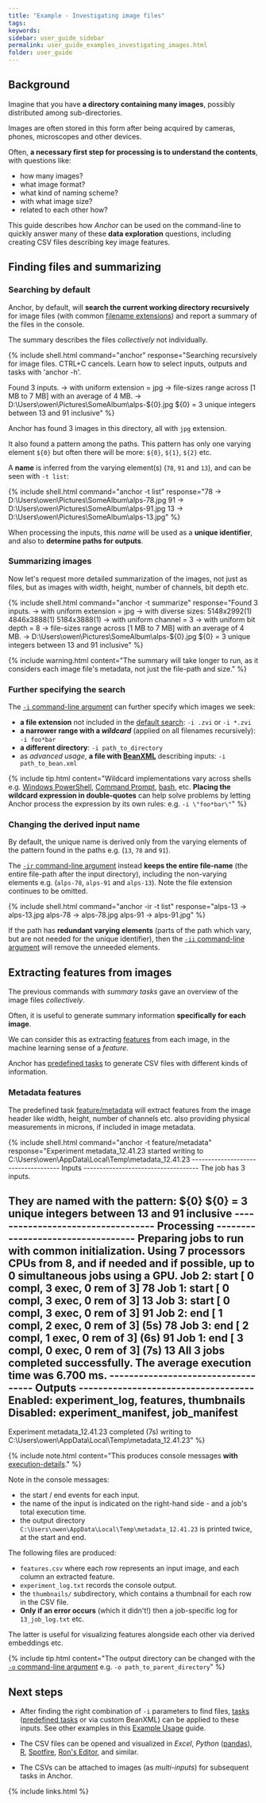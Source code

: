 ```yaml
---
title: "Example - Investigating image files"
tags:
keywords:
sidebar: user_guide_sidebar
permalink: user_guide_examples_investigating_images.html
folder: user_guide
---
```


## Background

Imagine that you have **a directory containing many images**, possibly distributed among sub-directories.

Images are often stored in this form after being acquired by cameras, phones, microscopes and other  devices.

Often, **a necessary first step for processing is to understand the contents**, with questions like:

- how many images?
- what image format?
- what kind of naming scheme?
- with what image size?
- related to each other how?

This guide describes how *Anchor* can be used on the command-line to quickly answer many of these **data exploration** questions, including creating CSV files describing key image features.


## Finding files and summarizing

### Searching by default

Anchor, by default, will **search the current working directory recursively** for image files (with common [filename extensions](https://github.com/anchoranalysis/anchor/blob/master/anchor-core/src/main/java/org/anchoranalysis/core/format/ImageFileFormat.java)) and report a summary of the files in the console.

The summary describes the files <i>collectively</i> not individually.

{% include shell.html
command="anchor"
response="Searching recursively for image files. CTRL+C cancels.
Learn how to select inputs, outputs and tasks with 'anchor -h'.

Found 3 inputs.
-> with uniform extension = jpg
-> file-sizes range across [1 MB to 7 MB] with an average of 4 MB.
-> D:\Users\owen\Pictures\SomeAlbum\alps-${0}.jpg
${0} = 3 unique integers between 13 and 91 inclusive" %}

Anchor has found 3 images in this directory, all with `jpg` extension.

It also found a pattern among the paths. This pattern has only one varying element `${0}` but often there will be more: `${0}`, `${1}`, `${2}` etc.

A **name** is inferred from the varying element(s) (`78`, `91` and `13`), and can be seen with `-t list`:

{% include shell.html
command="anchor -t list"
response="78       -> D:\Users\owen\Pictures\SomeAlbum\alps-78.jpg
91       -> D:\Users\owen\Pictures\SomeAlbum\alps-91.jpg
13       -> D:\Users\owen\Pictures\SomeAlbum\alps-13.jpg" %}

When processing the inputs, this *name* will be used as a **unique identifier**, and also to **determine  paths for outputs**.

### Summarizing images

Now let's request more detailed summarization of the images, not just as files, but as images with width, height, number of channels, bit depth etc.

{% include shell.html
command="anchor -t summarize"
response="Found 3 inputs.
-> with uniform extension = jpg
-> with diverse sizes: 5148x2992(1) 4846x3888(1) 5184x3888(1)
-> with uniform channel = 3
-> with uniform bit depth = 8
-> file-sizes range across [1 MB to 7 MB] with an average of 4 MB.
-> D:\Users\owen\Pictures\SomeAlbum\alps-${0}.jpg
${0} = 3 unique integers between 13 and 91 inclusive" %}

{% include warning.html content="The summary will take longer to run, as it considers each image file's metadata, not just the file-path and size." %}


### Further specifying the search

The [`-i` command-line argument](/user_guide.html#inputs) can further specify which images we seek:

- **a file extension** not included in the [default search](https://github.com/anchoranalysis/anchor/blob/master/anchor-core/src/main/java/org/anchoranalysis/core/format/ImageFileFormat.java): `-i .zvi` or `-i *.zvi`
- **a narrower range with a *wildcard*** (applied on all filenames recursively): `-i foo*bar`
- **a different directory**: `-i path_to_directory`
- as *advanced usage*, **a file with [BeanXML](/user_guide_bean_xml.html)** describing inputs: `-i path_to_bean.xml`

{% include tip.html content="Wildcard implementations vary across shells e.g. [Windows PowerShell](https://docs.microsoft.com/en-us/powershell/module/microsoft.powershell.core/about/about_wildcards?view=powershell-7.1), [Command Prompt](https://docs.microsoft.com/en-us/previous-versions/windows/desktop/indexsrv/ms-dos-and-windows-wildcard-characters), [bash](https://linuxhint.com/bash_globbing_tutorial/), etc. **Placing the wildcard expression in double-quotes** can help solve problems by letting Anchor process the expression by its own rules: e.g. `-i \"foo*bar\"`" %}

### Changing the derived input name

By default, the unique name is derived only from the varying elements of the pattern found in the paths e.g. (`13`, `78` and `91`).

The [`-ir` command-line argument](/user_guide_command_line.html#input-options) instead **keeps the entire file-name** (the entire file-path after the input directory), including the non-varying elements e.g. (`alps-78`, `alps-91` and `alps-13`). Note the file extension continues to be omitted.

{% include shell.html
command="anchor -ir -t list"
response="alps-13  -> alps-13.jpg
alps-78  -> alps-78.jpg
alps-91  -> alps-91.jpg" %}

If the path has **redundant varying elements** (parts of the path which vary, but are not needed for the unique identifier), then the [`-ii` command-line argument](/user_guide_command_line.html#input-options) will remove the unneeded elements.

## Extracting features from images

The previous commands with *summary tasks* gave an overview of the image files *collectively*.

Often, it is useful to generate summary information **specifically for each image**.

We can consider this as extracting [features](https://en.wikipedia.org/wiki/Feature_(machine_learning)) from each image, in the machine learning sense of a *feature*.

Anchor has [predefined tasks](/user_guide_predefined_tasks.html#feature-extraction) to generate CSV files with different kinds of information.

### Metadata features

The predefined task [feature/metadata](https://github.com/anchoranalysis/anchor-assembly/blob/master/anchor/src/main/resources/config/tasks/feature/metadata.xml) will extract features from the image header like width, height, number of channels etc. also providing physical measurements in microns, if included in image metadata.

{% include shell.html
command="anchor -t feature/metadata"
response="Experiment metadata_12.41.23 started writing to C:\Users\owen\AppData\Local\Temp\metadata_12.41.23
------------------------------------ Inputs ------------------------------------
The job has 3 inputs.

They are named with the pattern: ${0}
${0} = 3 unique integers between 13 and 91 inclusive
---------------------------------- Processing ----------------------------------
Preparing jobs to run with common initialization.
Using 7 processors CPUs from 8, and if needed and if possible, up to 0 simultaneous jobs using a GPU.
Job    2:       start   [  0 compl,   3 exec,   0 rem of   3]           78
Job    1:       start   [  0 compl,   3 exec,   0 rem of   3]           13
Job    3:       start   [  0 compl,   3 exec,   0 rem of   3]           91
Job    2:       end     [  1 compl,   2 exec,   0 rem of   3]   (5s)    78
Job    3:       end     [  2 compl,   1 exec,   0 rem of   3]   (6s)    91
Job    1:       end     [  3 compl,   0 exec,   0 rem of   3]   (7s)    13
All 3 jobs completed successfully. The average execution time was 6.700 ms.
----------------------------------- Outputs ------------------------------------
Enabled:        experiment_log, features, thumbnails
Disabled:       experiment_manifest, job_manifest
--------------------------------------------------------------------------------
Experiment metadata_12.41.23 completed (7s) writing to C:\Users\owen\AppData\Local\Temp\metadata_12.41.23" %}

{% include note.html content="This produces console messages **with** [execution-details](/user_guide.html#parallelization)." %}

Note in the console messages:
- the start / end events for each input.
- the name of the input is indicated on the right-hand side - and a job's total execution time.
- the output directory `C:\Users\owen\AppData\Local\Temp\metadata_12.41.23` is printed twice, at the start and end.

The following files are produced:

- `features.csv` where each row represents an input image, and each column an extracted feature.
- `experiment_log.txt` records the console output.
- the `thumbnails/` subdirectory, which contains a thumbnail for each row in the CSV file.
- **Only if an error occurs** (which it didn't!) then a job-specific log for `13_job_log.txt` etc.

The latter is useful for visualizing features alongside each other via derived embeddings etc. 

{% include tip.html content="The output directory can be changed with the [`-o` command-line argument](/user_guide.html#outputs) e.g. `-o path_to_parent_directory`" %}

## Next steps

- After finding the right combination of `-i` parameters to find files, [tasks](/user_guide_tasks.html) ([predefined tasks](/user_guide_predefined_tasks.html) or via custom BeanXML) can be applied to these inputs. See other examples in this [Example Usage](/user_guide_examples.html) guide.

- The CSV files can be opened and visualized in *Excel*, *Python* ([pandas](https://pandas.pydata.org/pandas-docs/stable/reference/api/pandas.read_csv.html)), [R](https://stat.ethz.ch/R-manual/R-devel/library/utils/html/read.table.html), [Spotfire](https://www.tibco.com/products/tibco-spotfire), [Ron's Editor](https://www.ronsplace.eu/products/ronseditor), and similar.

- The CSVs can be attached to images (as *multi-inputs*) for subsequent tasks in Anchor.

{% include links.html %}
